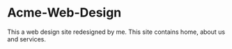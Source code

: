 # Acme-Web-Design
This a web design site redesigned by me. This site contains home, about us and services.
